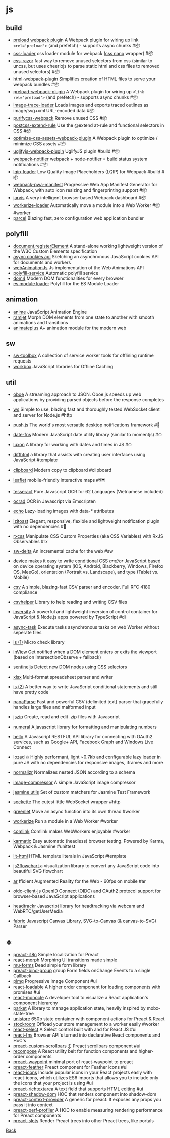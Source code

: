 # js

## build
+ [preload webpack plugin](//github.com/googlechrome/preload-webpack-plugin) A Webpack plugin for wiring up link `<rel='preload'>` (and prefetch) - supports async chunks #📦
+ [css-loader](//github.com/webpack-contrib/css-loader) css loader module for webpack ([css nano](http://cssnano.co) wrapper) #📦
+ [css-razor](//github.com/tscanlin/css-razor) fast way to remove unused selectors from css (similar to uncss, but uses cheeriojs to parse static html and css files to removed unused selectors) #📦
+ [html-webpack-plugin](//github.com/jantimon/html-webpack-plugin) Simplifies creation of HTML files to serve your webpack bundles #📦
+ [preload-webpack-plugin](//github.com/GoogleChrome/preload-webpack-plugin) A Webpack plugin for wiring up `<link rel='preload'>` (and prefetch) - supports async chunks #📦
+ [image-trace-loader](//github.com/EmilTholin/image-trace-loader) Loads images and exports traced outlines as image/svg+xml URL-encoded data #📦
+ [purifycss-webpack](//github.com/webpack-contrib/purifycss-webpack) Remove unused CSS #📦
+ [postcss-extend-rule](//github.com/jonathantneal/postcss-extend-rule) Use the @extend at-rule and functional selectors in CSS #📦
+ [optimize-css-assets-webpack-plugin](//github.com/NMFR/optimize-css-assets-webpack-plugin) A Webpack plugin to optimize / minimize CSS assets #📦
+ [uglifyjs-webpack-plugin](//github.com/webpack-contrib/uglifyjs-webpack-plugin) UglifyJS plugin #build #📦
+ [webpack-notifier](//github.com/Turbo87/webpack-notifier) webpack + node-notifier = build status system notifications #📦
+ [lqip-loader](//github.com/zouhir/lqip-loader) Low Quality Image Placeholders (LQIP) for Webpack #build #📦
+ [webpack-pwa-manifest](//github.com/arthurbergmz/webpack-pwa-manifest) Progressive Web App Manifest Generator for Webpack, with auto icon resizing and fingerprinting support #📦
+ [jarvis](//github.com/zouhir/jarvis) A very intelligent browser based Webpack dashboard #📦
+ [workerize-loader](//github.com/developit/workerize-loader) Automatically move a module into a Web Worker #📦 #worker
+ [parcel](//github.com/parcel-bundler/parcel) Blazing fast, zero configuration web application bundler

## polyfill
+ [document.registerElement](//github.com/WebReflection/document-register-element) A stand-alone working lightweight version of the W3C Custom Elements specification
+ [async cookies api](//github.com/WICG/async-cookies-api) Sketching an asynchronous JavaScript cookies API for documents and workers
+ [webAnimationJs](//github.com/web-animations/web-animations-js) Js implementation of the Web Animations API
+ [polyfill-service](//github.com/Financial-Times/polyfill-service) Automatic polyfill service
+ [dom4](//github.com/WebReflection/dom4) Modern DOM functionalities for every browser
+ [es module loader](//github.com/ModuleLoader/es-module-loader) Polyfill for the ES Module Loader

## animation
+ [anime](//github.com/juliangarnier/anime/) JavaScript Animation Engine
+ [ramjet](//github.com/rich-harris/ramjet) Morph DOM elements from one state to another with smooth animations and transitions
+ [animateplus](//github.com/bendc/animateplus) A+ animation module for the modern web

## sw
+ [sw-toolbox](//github.com/GoogleChrome/sw-toolbox) A collection of service worker tools for offlining runtime requests
+ [workbox](//github.com/GoogleChrome/workbox) JavaScript libraries for Offline Caching

## util
+ [oboe](https://github.com/jimhigson/oboe.js) A streaming approach to JSON. Oboe.js speeds up web applications by providing parsed objects before the response completes
+ [ws](//github.com/websockets/ws) Simple to use, blazing fast and thoroughly tested WebSocket client and server for Node.js #http
+ [push.js](//github.com/Nickersoft/push.js) The world's most versatile desktop notifications framework #📢
+ [date-fns](//github.com/date-fns/date-fns) Modern JavaScript date utility library (similar to momentjs) #⏱
+ [luxon](//github.com/moment/luxon) A library for working with dates and times in JS #⏱
+ [diffhtml](//github.com/tbranyen/diffhtml) a library that assists with creating user interfaces using JavaScript #template
+ [clipboard](//github.com/zenorocha/clipboard.js) Modern copy to clipboard #clipboard
+ [leaflet](http://leafletjs.com) mobile-friendly interactive maps #🗺
+ [tesseract](//github.com/naptha/tesseract.js) Pure Javascript OCR for 62 Languages (Vietnamese included)
+ [ocrad](//github.com/antimatter15/ocrad.js) OCR in Javascript via Emscripten
+ [echo](//github.com/toddmotto/echo) Lazy-loading images with data-* attributes
+ [izitoast](http://izitoast.marcelodolce.com) Elegant, responsive, flexible and lightweight notification plugin with no dependencies #📢
+ [rxcss](//github.com/davidkpiano/rxcss) Manipulate CSS Custom Properties (aka CSS Variables) with RxJS Observables #rx
+ [sw-delta](//github.com/gmetais/sw-delta) An incremental cache for the web #sw
+ [device](//github.com/matthewhudson/device.js) makes it easy to write conditional CSS _and/or_ JavaScript based on device operating system (iOS, Android, Blackberry, Windows, Firefox OS, MeeGo), orientation (Portrait vs. Landscape), and type (Tablet vs. Mobile)
+ [csv](//github.com/knrz/CSV.js) A simple, blazing-fast CSV parser and encoder. Full RFC 4180 compliance
+ [csvhelper](//github.com/joshclose/csvhelper) Library to help reading and writing CSV files
+ [inversify](//github.com/inversify/InversifyJS) A powerful and lightweight inversion of control container for JavaScript & Node.js apps powered by TypeScript #di
+ [async-task](//github.com/gorillatron/async-task) Execute tasks asynchronous tasks on web Worker without seperate files
+ [is (1)](//github.com/arasatasaygin/is.js) Micro check library
+ [inView](//github.com/camwiegert/in-view) Get notified when a DOM element enters or exits the viewport (based on IntersectionObserve + fallback)
+ [sentineljs](//github.com/muicss/sentineljs) Detect new DOM nodes using CSS selectors
+ [xlsx](//github.com/SheetJS/js-xlsx) Multi-format spreadsheet parser and writer
+ [is (2)](//github.com/jumpkick-studios/Is) A better way to write JavaScript conditional statements and still have pretty code
+ [papaParse](//github.com/mholt/PapaParse) Fast and powerful CSV (delimited text) parser that gracefully handles large files and malformed input
+ [jszip](//github.com/Stuk/jszip) Create, read and edit .zip files with Javascript
+ [numeral](//github.com/adamwdraper/Numeral-js) A javascript library for formatting and manipulating numbers
+ [hello](//github.com/MrSwitch/hello.js) A Javascript RESTFUL API library for connecting with OAuth2 services, such as Google+ API, Facebook Graph and Windows Live Connect
+ [lozad](//github.com/ApoorvSaxena/lozad.js) 🔥 Highly performant, light ~0.7kb and configurable lazy loader in pure JS with no dependencies for responsive images, iframes and more
+ [normalizr](//github.com/paularmstrong/normalizr) Normalizes nested JSON according to a schema
+ [image-compressor](//github.com/xkeshi/image-compressor) A simple JavaScript image compressor

+ [jasmine utils](//github.com/mjeanroy/jasmine-utils) Set of custom matchers for Jasmine Test Framework


+ [sockette](//github.com/lukeed/sockette) The cutest little WebSocket wrapper #http
+ [greenlet](//github.com/developit/greenlet) Move an async function into its own thread #worker
+ [workerize](//github.com/developit/workerize) Run a module in a Web Worker #worker
+ [comlink](//github.com/GoogleChromeLabs/comlink) Comlink makes WebWorkers enjoyable #worker
+ [karmatic](//github.com/developit/karmatic) Easy automatic (headless) browser testing. Powered by Karma, Webpack & Jasmine #unittest
+ [lit-html](//github.com/Polymer/lit-html) HTML template literals in JavaScript #template
+ [js2flowchart ](//github.com/Bogdan-Lyashenko/js-code-to-svg-flowchart) a visualization library to convert any JavaScript code into beautiful SVG flowchart
+ [ar](//github.com/jeromeetienne/AR.js) fficient Augmented Reality for the Web - 60fps on mobile #ar
+ [oidc-client-js](//github.com/IdentityModel/oidc-client-js) OpenID Connect (OIDC) and OAuth2 protocol support for browser-based JavaScript applications
+ [headtrackr](//github.com/auduno/headtrackr) Javascript library for headtracking via webcam and WebRTC/getUserMedia
+ [fabric](//github.com/kangax/fabric.js) Javascript Canvas Library, SVG-to-Canvas (& canvas-to-SVG) Parser

## ⚛️
+ [preact-i18n](//github.com/synacor/preact-i18n) Simple localization for Preact
+ [react-morph](//github.com/brunnolou/react-morph) Morphing Ui transitions made simple
+ [mu-forms](//github.com/mobiushorizons/mu-forms) Dead simple form library
+ [preact-bind-group](//github.com/k1r0s/preact-bind-group) group Form fields onChange Events to a single Callback
+ [pimg](//github.com/ooade/pimg) Progressive Image Component #ui
+ [react-loadable](//github.com/jamiebuilds/react-loadable) A higher order component for loading components with promises #ui
+ [react-monocle](//github.com/team-gryff/react-monocle) A developer tool to visualize a React application's component hierarchy
+ [parket](//github.com/ForsakenHarmony/parket) A library to manage application state, heavily inspired by mobx-state-tree
+ [unistore](//github.com/developit/unistore) 650b state container with component actions for Preact & React
+ [stockroom](//github.com/developit/stockroom) Offload your store management to a worker easily #worker
+ [react-select](//github.com/JedWatson/react-select) A Select control built with and for React JS #ui
+ [react-fns](//github.com/jaredpalmer/react-fns) Browser API's turned into declarative React components and HoC's
+ [preact-custom-scrollbars](//github.com/lucafalasco/preact-custom-scrollbars) ↕️ Preact scrollbars component #ui
+ [recompose](//github.com/acdlite/recompose) A React utility belt for function components and higher-order components
+ [preact-waypoint](//github.com/dzhurley/preact-waypoint) minimal port of react-waypoint to preact
+ [preact-feather](//github.com/ForsakenHarmony/preact-feather) Preact component for Feather icons #ui
+ [react-icons](http://gorangajic.github.io/react-icons) Include popular icons in your React projects easly with react-icons, which utilizes ES6 imports that allows you to include only the icons that your project is using #ui
+ [preact-richtextarea](//github.com/developit/preact-richtextarea) A text field that supports HTML editing #ui
+ [preact-shadow-dom](//github.com/bspaulding/preact-shadow-dom) HOC that renders component into shadow-dom
+ [preact-context-provider](//github.com/synacor/preact-context-provider) A generic <Provider /> for preact. It exposes any props you pass it into context
+ [preact-perf-profiler](//github.com/KrofDrakula/preact-perf-profiler) A HOC to enable measuring rendering performance for Preact components
+ [preact-slots](//github.com/developit/preact-slots) Render Preact trees into other Preact trees, like portals


[Back](./)

